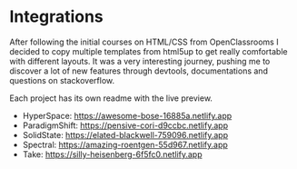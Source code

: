 # Integrations
After following the initial courses on HTML/CSS from OpenClassrooms I decided to copy multiple templates from html5up to get really comfortable with different layouts. It was a very interesting journey, pushing me to discover a lot of new features through devtools, documentations and questions on stackoverflow.

Each project has its own readme with the live preview.

- HyperSpace: https://awesome-bose-16885a.netlify.app
- ParadigmShift: https://pensive-cori-d9ccbc.netlify.app
- SolidState: https://elated-blackwell-759096.netlify.app
- Spectral: https://amazing-roentgen-55d967.netlify.app
- Take: https://silly-heisenberg-6f5fc0.netlify.app
